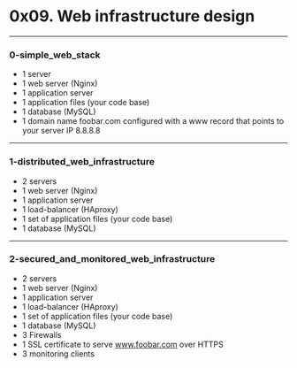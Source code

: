 # 0x09. Web infrastructure design 

---

### 0-simple_web_stack 
* 1 server
* 1 web server (Nginx)
* 1 application server
* 1 application files (your code base)
* 1 database (MySQL)
* 1 domain name foobar.com configured with a www record that points to your server IP 8.8.8.8

---

### 1-distributed_web_infrastructure 
* 2 servers
* 1 web server (Nginx)
* 1 application server
* 1 load-balancer (HAproxy)
* 1 set of application files (your code base)
* 1 database (MySQL)

---

### 2-secured_and_monitored_web_infrastructure 
* 2 servers
* 1 web server (Nginx)
* 1 application server
* 1 load-balancer (HAproxy)
* 1 set of application files (your code base)
* 1 database (MySQL)
* 3 Firewalls
* 1 SSL certificate to serve www.foobar.com over HTTPS
* 3 monitoring clients

